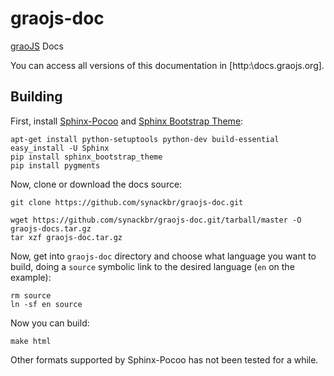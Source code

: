 graojs-doc
==========

[graoJS](http://graojs.org) Docs

You can access all versions of this documentation in [http:\\docs.graojs.org].

Building
--------

First, install [Sphinx-Pocoo](http://sphinx-doc.org/) and [Sphinx Bootstrap Theme](https://github.com/ryan-roemer/sphinx-bootstrap-theme):

~~~bsh
apt-get install python-setuptools python-dev build-essential
easy_install -U Sphinx
pip install sphinx_bootstrap_theme
pip install pygments
~~~

Now, clone or download the docs source:

~~~bsh
git clone https://github.com/synackbr/graojs-doc.git
~~~

~~~bsh
wget https://github.com/synackbr/graojs-doc.git/tarball/master -O graojs-docs.tar.gz
tar xzf graojs-doc.tar.gz
~~~

Now, get into `graojs-doc` directory and choose what language you want to build,
doing a `source` symbolic link to the desired language (`en` on the example):

~~~bsh
rm source
ln -sf en source
~~~

Now you can build:

~~~bsh
make html
~~~

Other formats supported by Sphinx-Pocoo has not been tested for a while.